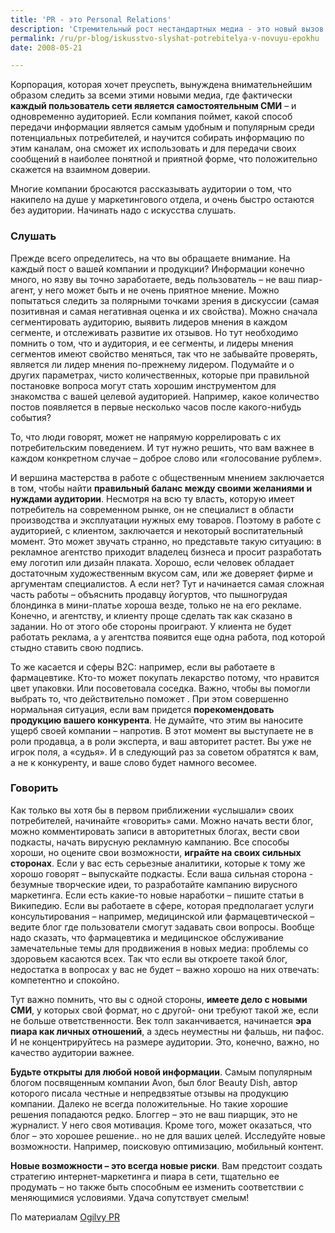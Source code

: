 ```yaml
---
title: 'PR - это Personal Relations'
description: 'Стремительный рост нестандартных медиа - это новый вызов для технологий пиара. Появляются все новые и новые способы обмена информацией – например, рекомендации к файлам в пиринговых сетях, статьи в википедии, видеоподкасты.'
permalink: /ru/pr-blog/iskusstvo-slyshat-potrebitelya-v-novuyu-epokhu
date: 2008-05-21

---
```


Корпорация, которая хочет преуспеть, вынуждена внимательнейшим образом следить за всеми этими новыми медиа, где фактически <strong>каждый пользователь сети является самостоятельным СМИ</strong> – и одновременно аудиторией.  Если компания поймет, какой способ передачи информации является самым удобным и популярным среди потенциальных потребителей, и научится собирать информацию по этим каналам, она сможет их использовать и для передачи своих сообщений в наиболее понятной и приятной форме, что положительно скажется на взаимном доверии.

Многие компании бросаются рассказывать аудитории о том, что накипело на душе у маркетингового отдела, и очень быстро остаются без аудитории. Начинать надо с искусства слушать.

<h3>Слушать</h3>

Прежде всего определитесь, на что вы обращаете внимание. На каждый пост о вашей компании и продукции? Информации конечно много, но язву вы точно заработаете, ведь пользователь – не ваш пиар-агент, у него может быть и не очень приятное мнение. Можно попытаться следить за полярными точками зрения в дискуссии (самая позитивная и самая негативная оценка и их свойства). Можно сначала сегментировать аудиторию, выявить лидеров мнения в каждом сегменте, и отслеживать развитие их отзывов. Но тут необходимо помнить о том, что и аудитория, и ее сегменты, и лидеры мнения сегментов имеют свойство меняться, так что не забывайте проверять, является ли лидер мнения по-прежнему лидером. Подумайте и о других параметрах, чисто количественных, которые при правильной постановке вопроса могут стать хорошим инструментом для знакомства с вашей целевой аудиторией. Например, какое количество постов появляется в первые несколько часов после какого-нибудь события?

То, что люди говорят, может не напрямую коррелировать с их потребительским поведением. И тут нужно решить, что вам важнее в каждом конкретном случае – доброе слово или «голосование рублем».

И вершина мастерства в работе с общественным мнением заключается в том, чтобы найти <strong>правильный баланс между своими желаниями и нуждами аудитории</strong>. Несмотря на всю ту власть, которую имеет потребитель на современном рынке, он не специалист в области производства и эксплуатации нужных ему товаров. Поэтому в работе с аудиторией, с клиентом, заключается и некоторый воспитательный момент. Это может звучать странно, но представьте такую ситуацию: в рекламное агентство приходит владелец бизнеса и просит разработать ему логотип или дизайн плаката. Хорошо, если человек обладает достаточным художественным вкусом сам, или же доверяет фирме и аргументам специалистов. А если нет? Тут и начинается самая сложная часть работы – объяснить продавцу йогуртов, что пышногрудая блондинка в мини-платье хороша везде, только не на его рекламе. Конечно, и агентству, и клиенту проще сделать так как сказано в задании. Но от этого обе стороны проиграют. У клиента не будет работать реклама, а у агентства появится еще одна работа, под которой стыдно ставить свою подпись.

То же касается и сферы B2C: например, если вы работаете в фармацевтике. Кто-то может покупать лекарство потому, что нравится цвет упаковки. Или посоветовала соседка. Важно, чтобы вы помогли выбрать то, что действительно поможет . При этом совершенно нормальная ситуация, если вам придется <strong>порекомендовать продукцию вашего конкурента</strong>. Не думайте, что этим вы наносите ущерб своей компании – напротив. В этот момент вы выступаете не в роли продавца, а в роли эксперта, и ваш авторитет растет. Вы уже не игрок поля, а «судья». И в следующий раз за советом обратятся к вам, а не к конкуренту, и ваше слово будет намного весомее.

<h3>Говорить</h3>

Как только вы хотя бы в первом приближении «услышали» своих потребителей, начинайте «говорить» сами. Можно начать вести блог, можно комментировать записи в авторитетных блогах, вести свои подкасты, начать вирусную рекламную кампанию. Все способы хороши, но оцените свои возможности, <strong>играйте на своих сильных сторонах</strong>. Если у вас есть серьезные аналитики, которые к тому же хорошо говорят – выпускайте подкасты. Если ваша сильная сторона - безумные творческие идеи, то разработайте кампанию вирусного маркетинга. Если есть какие-то новые наработки – пишите статьи в Википедию. Если вы работаете в сфере, которая предполагает услуги консультирования – например, медицинской или фармацевтической – ведите блог где пользователи смогут задавать свои вопросы. Вообще надо сказать, что фармацевтика  и медицинское обслуживание замечательные темы для продвижения в новых медиа: проблемы со здоровьем касаются всех. Так что если вы откроете такой блог, недостатка в вопросах у вас не будет – важно хорошо на них отвечать: компетентно и спокойно.

Тут важно помнить, что вы с одной стороны, <strong>имеете дело с новыми СМИ</strong>, у которых свой формат, но с другой-  они требуют такой же, если не больше ответственности. Век толп заканчивается, начинается <strong>эра пиара как личных отношений</strong>, а здесь неуместны ни фальшь, ни пафос. И не концентрируйтесь на размере аудитории. Это, конечно, важно, но качество аудитории важнее.

<strong>Будьте открыты для любой новой информации</strong>. Самым популярным блогом посвященным компании Avon, был  блог Beauty Dish, автор которого писала честные и непредвзятые отзывы на продукцию компании. Далеко не всегда положительные. Но такие хорошие решения попадаются редко. Блоггер – это не ваш пиарщик, это не журналист. У него своя мотивация.  Кроме того, может оказаться, что блог – это хорошее решение.. но не для ваших целей. Исследуйте новые возможности. Например, поисковую оптимизацию, мобильный контент.

<strong>Новые возможности – это всегда новые риски</strong>. Вам предстоит создать стратегию интернет-маркетинга и пиара в сети, тщательно ее продумать – но также быть способным ее изменить  соответствии с меняющимися условиями. Удача сопутствует смелым!

По материалам <a href="https://www.ogilvypr.com/expert-views/personal-media-3.cfm">Ogilvy PR </a>

